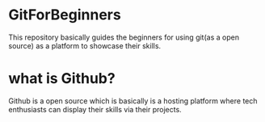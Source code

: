# GitForBeginners
This repository basically guides the beginners for using git(as a open source) as a platform to showcase their skills.
# what is Github?
Github is a open source which is basically is a hosting platform where tech enthusiasts can display their skills via their projects.
